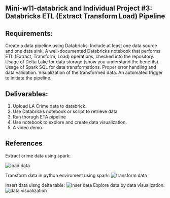 ## Mini-w11-databrick and  Individual Project #3: Databricks ETL (Extract Transform Load) Pipeline

## Requirements:

Create a data pipeline using Databricks.
Include at least one data source and one data sink.
A well-documented Databricks notebook that performs ETL (Extract, Transform, Load) operations, checked into the repository.
Usage of Delta Lake for data storage (show you understand the benefits).
Usage of Spark SQL for data transformations.
Proper error handling and data validation.
Visualization of the transformed data.
An automated trigger to initiate the pipeline.

## Deliverables:

1. Upload  LA Crime data to databrick.
2. Use Databricks notebook or script to retrieve data
3. Run thorugh ETA pipeline
4. Use notebook to explore and create data visualization.
5. A video demo.


## References
Extract crime data using spark:

![load data](https://github.com/dumeixiang/mini-w11-databrick/blob/main/Screen%20Shot%202023-11-12%20at%208.59.38%20PM.png)

Transform data in python enviroment using spark:
![transform data](https://github.com/dumeixiang/mini-w11-databrick/blob/main/Screen%20Shot%202023-11-15%20at%208.46.11%20PM.png)

Insert data uisng delta table:
![inser data](https://github.com/dumeixiang/mini-w11-databrick/blob/main/Screen%20Shot%202023-11-15%20at%208.46.35%20PM.png)
Explore data by data visualization:
![data visualization](https://github.com/dumeixiang/mini-w11-databrick/blob/main/Screen%20Shot%202023-11-12%20at%209.09.14%20PM.png)



